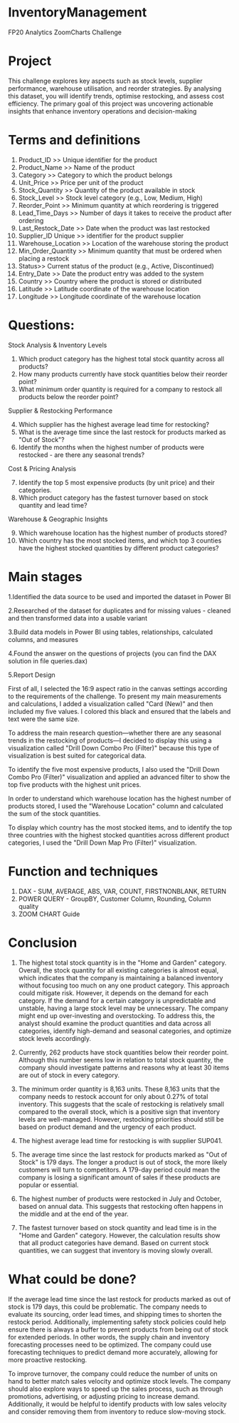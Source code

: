 # InventoryManagement
FP20 Analytics ZoomCharts Challenge

# Project

This challenge explores key aspects such as stock levels, supplier performance, warehouse utilisation, and reorder strategies. By analysing this dataset, you will identify trends, optimise restocking, and assess cost efficiency. The primary goal of this project was uncovering actionable insights that enhance inventory operations and decision-making



# Terms and definitions 

1) Product_ID	>> Unique identifier for the product
2) Product_Name >>	Name of the product
3) Category >>	Category to which the product belongs
4) Unit_Price >>	Price per unit of the product
5) Stock_Quantity >>	Quantity of the product available in stock
6) Stock_Level	>> Stock level category (e.g., Low, Medium, High)
7) Reorder_Point	>> Minimum quantity at which reordering is triggered
8) Lead_Time_Days >>	Number of days it takes to receive the product after ordering
9) Last_Restock_Date	>> Date when the product was last restocked
10) Supplier_ID	Unique >> identifier for the product supplier
11) Warehouse_Location >>	Location of the warehouse storing the product
12) Min_Order_Quantity >>	Minimum quantity that must be ordered when placing a restock
13) Status>>	Current status of the product (e.g., Active, Discontinued)
14) Entry_Date >>	Date the product entry was added to the system
15) Country >>	Country where the product is stored or distributed
16) Latitude >>	Latitude coordinate of the warehouse location
17) Longitude >>	Longitude coordinate of the warehouse location





# Questions: 

Stock Analysis & Inventory Levels
1. Which product category has the highest total stock quantity across all products?
2. How many products currently have stock quantities below their reorder point?
3. What minimum order quantity is required for a company to restock all products below the reorder point?


Supplier & Restocking Performance

4. Which supplier has the highest average lead time for restocking?
5. What is the average time since the last restock for products marked as "Out of Stock"?
6. Identify the months when the highest number of products were restocked - are there any seasonal trends?


Cost & Pricing Analysis

7. Identify the top 5 most expensive products (by unit price) and their categories.
8. Which product category has the fastest turnover based on stock quantity and lead time?



Warehouse & Geographic Insights

9. Which warehouse location has the highest number of products stored?
10. Which country has the most stocked items, and which top 3 counties have the highest stocked quantities by different product categories?


# Main stages 
1.Identified the data source to be used and imported the dataset in Power BI

2.Researched of the dataset for duplicates and for missing values - cleaned and then transformed data into a usable variant

3.Build data models in Power BI using tables, relationships, calculated columns, and measures

4.Found the answer on the questions of projects (you can find the DAX solution in file queries.dax)

5.Report Design

First of all, I selected the 16:9 aspect ratio in the canvas settings according to the requirements of the challenge. To present my main measurements and calculations, I added a visualization called "Card (New)" and then included my five values. I colored this black and ensured that the labels and text were the same size.

To address the main research question—whether there are any seasonal trends in the restocking of products—I decided to display this using a visualization called "Drill Down Combo Pro (Filter)" because this type of visualization is best suited for categorical data.

To identify the five most expensive products, I also used the "Drill Down Combo Pro (Filter)" visualization and applied an advanced filter to show the top five products with the highest unit prices.

In order to understand which warehouse location has the highest number of products stored, I used the "Warehouse Location" column and calculated the sum of the stock quantities.

To display which country has the most stocked items, and to identify the top three countries with the highest stocked quantities across different product categories, I used the "Drill Down Map Pro (Filter)" visualization.

# Function and techniques
1. DAX - SUM, AVERAGE, ABS, VAR, COUNT, FIRSTNONBLANK, RETURN
2. POWER QUERY - GroupBY, Customer Column, Rounding, Column quality
3. ZOOM CHART Guide
   

# Conclusion 
1. The highest total stock quantity is in the "Home and Garden" category. Overall, the stock quantity for all existing categories is almost equal, which indicates that the company is maintaining a balanced inventory without focusing too much on any one product category. This approach could mitigate risk. However, it depends on the demand for each category. If the demand for a certain category is unpredictable and unstable, having a large stock level may be unnecessary. The company might end up over-investing and overstocking. To address this, the analyst should examine the product quantities and data across all categories, identify high-demand and seasonal categories, and optimize stock levels accordingly.

2. Currently, 262 products have stock quantities below their reorder point. Although this number seems low in relation to total stock quantity, the company should investigate patterns and reasons why at least 30 items are out of stock in every category.

3. The minimum order quantity is 8,163 units. These 8,163 units that the company needs to restock account for only about 0.27% of total inventory. This suggests that the scale of restocking is relatively small compared to the overall stock, which is a positive sign that inventory levels are well-managed. However, restocking priorities should still be based on product demand and the urgency of each product.

4. The highest average lead time for restocking is with supplier SUP041.

5. The average time since the last restock for products marked as "Out of Stock" is 179 days. The longer a product is out of stock, the more likely customers will turn to competitors. A 179-day period could mean the company is losing a significant amount of sales if these products are popular or essential.

6. The highest number of products were restocked in July and October, based on annual data. This suggests that restocking often happens in the middle and at the end of the year.

8. The fastest turnover based on stock quantity and lead time is in the "Home and Garden" category. However, the calculation results show that all product categories have demand. Based on current stock quantities, we can suggest that inventory is moving slowly overall.





# What could be done? 
If the average lead time since the last restock for products marked as out of stock is 179 days, this could be problematic. The company needs to evaluate its sourcing, order lead times, and shipping times to shorten the restock period. Additionally, implementing safety stock policies could help ensure there is always a buffer to prevent products from being out of stock for extended periods. In other words, the supply chain and inventory forecasting processes need to be optimized. The company could use forecasting techniques to predict demand more accurately, allowing for more proactive restocking.

To improve turnover, the company could reduce the number of units on hand to better match sales velocity and optimize stock levels. The company should also explore ways to speed up the sales process, such as through promotions, advertising, or adjusting pricing to increase demand. Additionally, it would be helpful to identify products with low sales velocity and consider removing them from inventory to reduce slow-moving stock.



